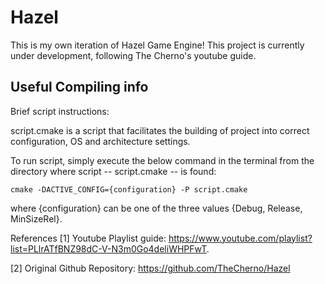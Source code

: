 # Hazel
This is my own iteration of Hazel Game Engine! This project is currently under development, following The Cherno's youtube guide.


## Useful Compiling info
Brief script instructions:

script.cmake is a script that facilitates the building of project into correct configuration, OS and architecture settings.

To run script, simply execute the below command in the terminal from the directory where script -- script.cmake -- is found:

```
cmake -DACTIVE_CONFIG={configuration} -P script.cmake
```

where {configuration} can be one of the three values {Debug, Release, MinSizeRel}.


References
[1] Youtube Playlist guide: https://www.youtube.com/playlist?list=PLlrATfBNZ98dC-V-N3m0Go4deliWHPFwT.

[2] Original Github Repository: https://github.com/TheCherno/Hazel

